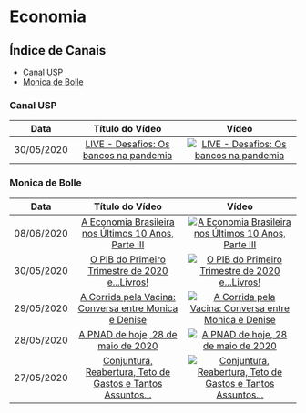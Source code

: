 # Economia

## Índice de Canais

* [Canal USP](#Canal-USP)
* [Monica de Bolle](#Monica-de-Bolle)

### Canal USP

| Data | Título do Vídeo                                                                                      | Vídeo |
| -------|:----------------------------------------------------------------------------------------------------:|:-----:|
| 30/05/2020 | [LIVE - Desafios: Os bancos na pandemia](https://www.youtube.com/watch?v=gYb_FDd7T50) | [![LIVE - Desafios: Os bancos na pandemia](https://img.youtube.com/vi/gYb_FDd7T50/mqdefault.jpg)](http://www.youtube.com/watch?v=gYb_FDd7T50)|

### Monica de Bolle

| Data | Título do Vídeo                                                                                      | Vídeo |
| -------|:----------------------------------------------------------------------------------------------------:|:-----:|
| 08/06/2020 | [A Economia Brasileira nos Últimos 10 Anos, Parte III](https://www.youtube.com/watch?v=3xS9nCkcFGk) | [![A Economia Brasileira nos Últimos 10 Anos, Parte III](https://img.youtube.com/vi/3xS9nCkcFGk/mqdefault.jpg)](http://www.youtube.com/watch?v=3xS9nCkcFGk)|
| 30/05/2020 | [O PIB do Primeiro Trimestre de 2020 e...Livros!](https://www.youtube.com/watch?v=mFJ7enHEK4) | [![O PIB do Primeiro Trimestre de 2020 e...Livros!](https://img.youtube.com/vi/mFJ7enHEK4/mqdefault.jpg)](http://www.youtube.com/watch?v=mFJ7enHEK4)|
| 29/05/2020 | [A Corrida pela Vacina: Conversa entre Monica e Denise](https://www.youtube.com/watch?v=WDA8TvNGPeQ) | [![A Corrida pela Vacina: Conversa entre Monica e Denise](https://img.youtube.com/vi/WDA8TvNGPeQ/mqdefault.jpg)](http://www.youtube.com/watch?v=WDA8TvNGPeQ)|
| 28/05/2020 | [A PNAD de hoje, 28 de maio de 2020](https://www.youtube.com/watch?v=4eKc1VGTxOw) | [![A PNAD de hoje, 28 de maio de 2020](https://img.youtube.com/vi/4eKc1VGTxOw/mqdefault.jpg)](http://www.youtube.com/watch?v=4eKc1VGTxOw)|
| 27/05/2020 | [Conjuntura, Reabertura, Teto de Gastos e Tantos Assuntos...](https://www.youtube.com/watch?v=CrSUvB5tizU) | [![Conjuntura, Reabertura, Teto de Gastos e Tantos Assuntos...](https://img.youtube.com/vi/CrSUvB5tizU/mqdefault.jpg)](http://www.youtube.com/watch?v=CrSUvB5tizU)|
